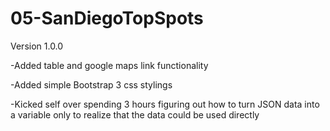 # 05-SanDiegoTopSpots


Version 1.0.0


-Added table and google maps link functionality

-Added simple Bootstrap 3 css stylings

-Kicked self over spending 3 hours figuring out how to turn JSON data into a variable only to realize that the data could be used directly